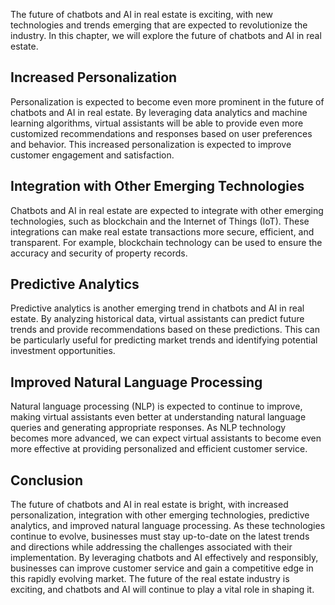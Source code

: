 

The future of chatbots and AI in real estate is exciting, with new technologies and trends emerging that are expected to revolutionize the industry. In this chapter, we will explore the future of chatbots and AI in real estate.

Increased Personalization
-------------------------

Personalization is expected to become even more prominent in the future of chatbots and AI in real estate. By leveraging data analytics and machine learning algorithms, virtual assistants will be able to provide even more customized recommendations and responses based on user preferences and behavior. This increased personalization is expected to improve customer engagement and satisfaction.

Integration with Other Emerging Technologies
--------------------------------------------

Chatbots and AI in real estate are expected to integrate with other emerging technologies, such as blockchain and the Internet of Things (IoT). These integrations can make real estate transactions more secure, efficient, and transparent. For example, blockchain technology can be used to ensure the accuracy and security of property records.

Predictive Analytics
--------------------

Predictive analytics is another emerging trend in chatbots and AI in real estate. By analyzing historical data, virtual assistants can predict future trends and provide recommendations based on these predictions. This can be particularly useful for predicting market trends and identifying potential investment opportunities.

Improved Natural Language Processing
------------------------------------

Natural language processing (NLP) is expected to continue to improve, making virtual assistants even better at understanding natural language queries and generating appropriate responses. As NLP technology becomes more advanced, we can expect virtual assistants to become even more effective at providing personalized and efficient customer service.

Conclusion
----------

The future of chatbots and AI in real estate is bright, with increased personalization, integration with other emerging technologies, predictive analytics, and improved natural language processing. As these technologies continue to evolve, businesses must stay up-to-date on the latest trends and directions while addressing the challenges associated with their implementation. By leveraging chatbots and AI effectively and responsibly, businesses can improve customer service and gain a competitive edge in this rapidly evolving market. The future of the real estate industry is exciting, and chatbots and AI will continue to play a vital role in shaping it.
